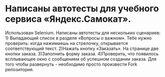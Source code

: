 # Написаны автотесты для учебного сервиса «Яндекс.Самокат». 
Использован Selenium. Написаны автотесты для нескольких сценариев: 1) Выпадающий список в разделе «Вопросы о важном». Тебе нужно проверить: когда нажимаешь на стрелочку, открывается соответствующий текст.
2)Нажать кнопку «Заказать». На странице две кнопки заказа.
3)Заполнить форму заказа.
4)Проверить, что появилось всплывающее окно с сообщением об успешном создании заказа.
Для того чтобы развернуть - необходимо просто произвести Fork репозитория.
